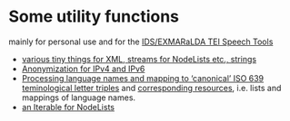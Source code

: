 # Some utility functions

mainly for personal use and for the [IDS/EXMARaLDA TEI Speech
Tools](https://github.com/Exmaralda-Org/teispeechtools)

- [various tiny things for XML, streams for NodeLists etc.,
  strings](src/main/java/org/korpora/useful/Utilities.java)
- [Anonymization for IPv4 and
  IPv6](src/main/java/org/korpora/useful/Anonymize.java)
- [Processing language names and mapping to ‘canonical’ ISO 639
  teminological letter
  triples](src/main/java/org/korpora/useful/LangUtilities.java)
  and [corresponding resources](src/main/resources), i.e. lists and
  mappings of language names.
- [an Iterable for
  NodeLists](src/main/java/org/korpora/useful/NodeListIterable.java)
